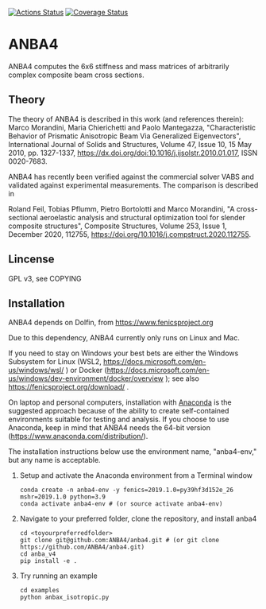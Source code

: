 [![Actions Status](https://github.com/ANBA4/anba4/workflows/CI_anba4/badge.svg?branch=master)](https://github.com/ANBA4/anba4/actions)
[![Coverage Status](https://coveralls.io/repos/github/ANBA4/anba4/badge.svg?branch=master)](https://coveralls.io/github/ANBA4/anba4?branch=master)

# ANBA4
ANBA4 computes the 6x6 stiffness and mass matrices of arbitrarily complex composite beam cross sections.

## Theory

The theory of ANBA4 is described in this work (and references therein):
Marco Morandini, Maria Chierichetti and Paolo Mantegazza, "Characteristic Behavior of Prismatic Anisotropic Beam Via Generalized Eigenvectors", International Journal of Solids and Structures, Volume 47, Issue 10, 15 May 2010, pp. 1327-1337, https://dx.doi.org/doi:10.1016/j.ijsolstr.2010.01.017, ISSN 0020-7683.

ANBA4 has recently been verified against the commercial solver VABS and validated against experimental measurements. The comparison is described in

Roland Feil, Tobias Pflumm, Pietro Bortolotti and Marco Morandini,  "A cross-sectional aeroelastic analysis and structural optimization tool for slender composite structures", Composite Structures,
Volume 253, Issue 1, December 2020, 112755, https://doi.org/10.1016/j.compstruct.2020.112755.

## Lincense

GPL v3, see COPYING

## Installation

ANBA4 depends on Dolfin, from https://www.fenicsproject.org

Due to this dependency, ANBA4 currently only runs on Linux and Mac.

If you need to stay on Windows your best bets are either the 
Windows Subsystem for Linux (WSL2, https://docs.microsoft.com/en-us/windows/wsl/ )
or Docker (https://docs.microsoft.com/en-us/windows/dev-environment/docker/overview );
see also https://fenicsproject.org/download/ .

On laptop and personal computers, installation with [Anaconda](https://www.anaconda.com) is the suggested approach because of the ability to create self-contained environments suitable for testing and analysis.  If you choose to use Anaconda, keep in mind that ANBA4 needs the 64-bit version (https://www.anaconda.com/distribution/). 

The installation instructions below use the environment name, "anba4-env," but any name is acceptable.    

1.  Setup and activate the Anaconda environment from a Terminal window

        conda create -n anba4-env -y fenics=2019.1.0=py39hf3d152e_26 mshr=2019.1.0 python=3.9
        conda activate anba4-env # (or source activate anba4-env)

2.  Navigate to your preferred folder, clone the repository, and install anba4
        
        cd <toyourpreferredfolder>
        git clone git@github.com:ANBA4/anba4.git # (or git clone https://github.com/ANBA4/anba4.git)
        cd anba_v4
        pip install -e .

3.  Try running an example
    
        cd examples
        python anbax_isotropic.py
